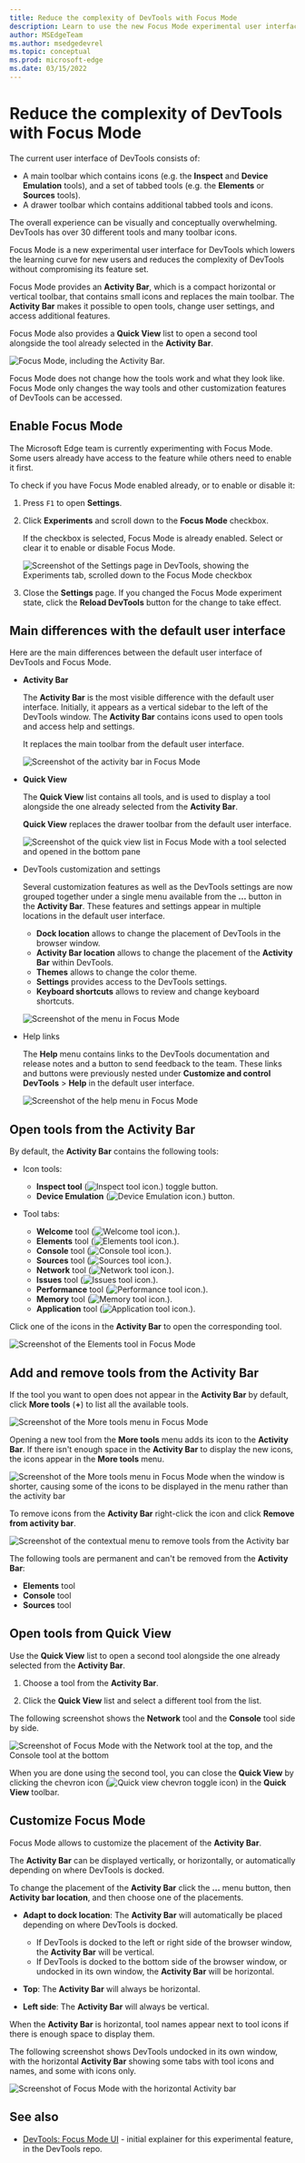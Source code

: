 ```yaml
---
title: Reduce the complexity of DevTools with Focus Mode
description: Learn to use the new Focus Mode experimental user interface to reduce the complexity of DevTools, make it more compact, and easier to open and close tools.
author: MSEdgeTeam
ms.author: msedgedevrel
ms.topic: conceptual
ms.prod: microsoft-edge
ms.date: 03/15/2022
---
```

# Reduce the complexity of DevTools with Focus Mode

The current user interface of DevTools consists of:

* A main toolbar which contains icons (e.g. the **Inspect** and **Device Emulation** tools), and a set of tabbed tools (e.g. the **Elements** or **Sources** tools).
* A drawer toolbar which contains additional tabbed tools and icons.

The overall experience can be visually and conceptually overwhelming. DevTools has over 30 different tools and many toolbar icons.

Focus Mode is a new experimental user interface for DevTools which lowers the learning curve for new users and reduces the complexity of DevTools without compromising its feature set.

Focus Mode provides an **Activity Bar**, which is a compact horizontal or vertical toolbar, that contains small icons and replaces the main toolbar. The **Activity Bar** makes it possible to open tools, change user settings, and access additional features.

Focus Mode also provides a **Quick View** list to open a second tool alongside the tool already selected in the **Activity Bar**.

![Focus Mode, including the Activity Bar.](../media/experimental-features/focus-mode.png)

Focus Mode does not change how the tools work and what they look like. Focus Mode only changes the way tools and other customization features of DevTools can be accessed.


<!-- ====================================================================== -->
## Enable Focus Mode

The Microsoft Edge team is currently experimenting with Focus Mode. Some users already have access to the feature while others need to enable it first.

To check if you have Focus Mode enabled already, or to enable or disable it:

1. Press `F1` to open **Settings**.

1. Click **Experiments** and scroll down to the **Focus Mode** checkbox.

   If the checkbox is selected, Focus Mode is already enabled. Select or clear it to enable or disable Focus Mode.

    ![Screenshot of the Settings page in DevTools, showing the Experiments tab, scrolled down to the Focus Mode checkbox](../media/focus-mode-pref.png)

1. Close the **Settings** page. If you changed the Focus Mode experiment state, click the **Reload DevTools** button for the change to take effect.


<!-- ====================================================================== -->
## Main differences with the default user interface

Here are the main differences between the default user interface of DevTools and Focus Mode.

* **Activity Bar**

  The **Activity Bar** is the most visible difference with the default user interface. Initially, it appears as a vertical sidebar to the left of the DevTools window. The **Activity Bar** contains icons used to open tools and access help and settings.

  It replaces the main toolbar from the default user interface.

  ![Screenshot of the activity bar in Focus Mode](../media/focus-mode-activity-bar.png)

* **Quick View**

  The **Quick View** list contains all tools, and is used to display a tool alongside the one already selected from the **Activity Bar**.

  **Quick View** replaces the drawer toolbar from the default user interface.

  ![Screenshot of the quick view list in Focus Mode with a tool selected and opened in the bottom pane](../media/focus-mode-quick-view.png)

* DevTools customization and settings

  Several customization features as well as the DevTools settings are now grouped together under a single menu available from the **...** button in the **Activity Bar**. These features and settings appear in multiple locations in the default user interface.

  * **Dock location** allows to change the placement of DevTools in the browser window.
  * **Activity Bar location** allows to change the placement of the **Activity Bar** within DevTools.
  * **Themes** allows to change the color theme.
  * **Settings** provides access to the DevTools settings.
  * **Keyboard shortcuts** allows to review and change keyboard shortcuts.

  ![Screenshot of the menu in Focus Mode](../media/focus-mode-menu.png)

* Help links

  The **Help** menu contains links to the DevTools documentation and release notes and a button to send feedback to the team. These links and buttons were previously nested under **Customize and control DevTools** > **Help** in the default user interface.

  ![Screenshot of the help menu in Focus Mode](../media/focus-mode-help.png)


<!-- ====================================================================== -->
## Open tools from the Activity Bar

By default, the **Activity Bar** contains the following tools:

* Icon tools:
   *  **Inspect tool** (![Inspect tool icon.](../media/inspect-tool-icon-light-theme.png)) toggle button.
   *  **Device Emulation** (![Device Emulation icon.](../media/device-emulation-icon-light-theme.png)) button.

* Tool tabs:
   *  **Welcome** tool (![Welcome tool icon.](../media/focus-mode-welcome.png)).
   *  **Elements** tool (![Elements tool icon.](../media/focus-mode-elements.png)).
   *  **Console** tool (![Console tool icon.](../media/focus-mode-console.png)).
   *  **Sources** tool (![Sources tool icon.](../media/focus-mode-sources.png)).
   *  **Network** tool (![Network tool icon.](../media/focus-mode-network.png)).
   *  **Issues** tool (![Issues tool icon.](../media/focus-mode-issues.png)).
   *  **Performance** tool (![Performance tool icon.](../media/focus-mode-performance.png)).
   *  **Memory** tool (![Memory tool icon.](../media/focus-mode-memory.png)).
   *  **Application** tool (![Application tool icon.](../media/focus-mode-application.png)).

Click one of the icons in the **Activity Bar** to open the corresponding tool.

![Screenshot of the Elements tool in Focus Mode](../media/focus-mode-elements-tool.png)


<!-- ====================================================================== -->
## Add and remove tools from the Activity Bar

If the tool you want to open does not appear in the **Activity Bar** by default, click **More tools** (**+**) to list all the available tools.

![Screenshot of the More tools menu in Focus Mode](../media/focus-mode-more-tools.png)

Opening a new tool from the **More tools** menu adds its icon to the **Activity Bar**. If there isn't enough space in the **Activity Bar** to display the new icons, the icons appear in the **More tools** menu.

![Screenshot of the More tools menu in Focus Mode when the window is shorter, causing some of the icons to be displayed in the menu rather than the activity bar](../media/focus-mode-overflow-tools.png)

To remove icons from the **Activity Bar** right-click the icon and click **Remove from activity bar**.

![Screenshot of the contextual menu to remove tools from the Activity bar](../media/focus-mode-remove-tool.png)

The following tools are permanent and can't be removed from the **Activity Bar**:

* **Elements** tool
* **Console** tool
* **Sources** tool


<!-- ====================================================================== -->
## Open tools from Quick View

Use the **Quick View** list to open a second tool alongside the one already selected from the **Activity Bar**.

1. Choose a tool from the **Activity Bar**.

1. Click the **Quick View** list and select a different tool from the list.

The following screenshot shows the **Network** tool and the **Console** tool side by side.

![Screenshot of Focus Mode with the Network tool at the top, and the Console tool at the bottom](../media/focus-mode-quick-view-tool.png)

When you are done using the second tool, you can close the **Quick View** by clicking the chevron icon (![Quick view chevron toggle icon](../media/focus-mode-chevron.png)) in the **Quick View** toolbar.


<!-- ====================================================================== -->
## Customize Focus Mode

Focus Mode allows to customize the placement of the **Activity Bar**.

The **Activity Bar** can be displayed vertically, or horizontally, or automatically depending on where DevTools is docked.

To change the placement of the **Activity Bar** click the **...** menu button, then **Activity bar location**, and then choose one of the placements.

* **Adapt to dock location**: The **Activity Bar** will automatically be placed depending on where DevTools is docked.

  * If DevTools is docked to the left or right side of the browser window, the **Activity Bar** will be vertical.
  * If DevTools is docked to the bottom side of the browser window, or undocked in its own window, the **Activity Bar** will be horizontal.

* **Top**: The **Activity Bar** will always be horizontal.

* **Left side**: The **Activity Bar** will always be vertical.

When the **Activity Bar** is horizontal, tool names appear next to tool icons if there is enough space to display them.

The following screenshot shows DevTools undocked in its own window, with the horizontal **Activity Bar** showing some tabs with tool icons and names, and some with icons only.

![Screenshot of Focus Mode with the horizontal Activity bar](../media/focus-mode-horizontal.png)


<!-- ====================================================================== -->
## See also

* [DevTools: Focus Mode UI](https://github.com/MicrosoftEdge/DevTools/blob/main/explainers/FocusMode/explainer.md) - initial explainer for this experimental feature, in the DevTools repo.

